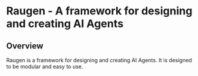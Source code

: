 # Raugen - A framework for designing and creating AI Agents

## Overview

Raugen is a framework for designing and creating AI Agents. It is designed to be modular and easy to use.


